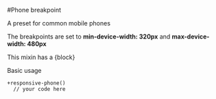 #Phone breakpoint

A preset for common mobile phones

The breakpoints are set to **min-device-width: 320px** and **max-device-width: 480px**

This mixin has a {block}

Basic usage

```
+responsive-phone()
  // your code here
```

